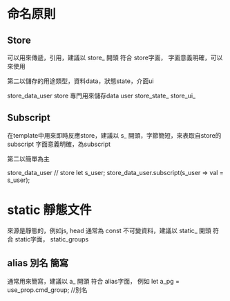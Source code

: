 # 命名原則

## Store
可以用來傳遞，引用，建議以 store_ 開頭 符合 store字面，
字面意義明確，可以來使用

第二以儲存的用途類型，資料data，狀態state，介面ui

store_data_user  store 專門用來儲存data user
store_state_
store_ui_

## Subscript
在template中用來即時反應store，建議以 s_ 開頭，字節簡短，來表取自store的subscript
字面意義明確，為subscript

第二以簡單為主

store_data_user // store
let s_user; store_data_user.subscript(s_user => val = s_user);


# static 靜態文件
來源是靜態的，例如js, head 通常為 const 不可變資料，建議以 static_ 開頭 符合 static字面，
static_groups


## alias 別名 簡寫
通常用來簡寫，建議以 a_ 開頭 符合 alias字面，
例如  let a_pg = use_prop.cmd_group; //別名
